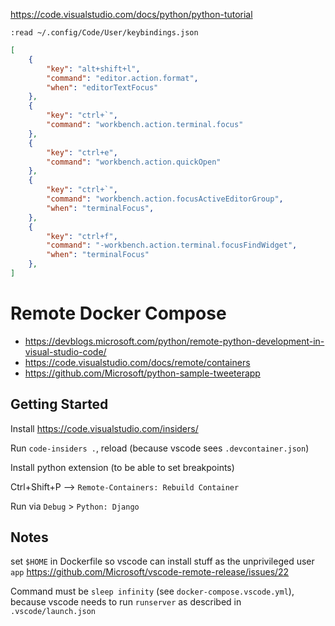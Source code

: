 https://code.visualstudio.com/docs/python/python-tutorial

```vim
:read ~/.config/Code/User/keybindings.json
```

```json
[
    {
        "key": "alt+shift+l",
        "command": "editor.action.format",
        "when": "editorTextFocus"
    },
    {
        "key": "ctrl+`",
        "command": "workbench.action.terminal.focus"
    },
    {
        "key": "ctrl+e",
        "command": "workbench.action.quickOpen"
    },
    {
        "key": "ctrl+`",
        "command": "workbench.action.focusActiveEditorGroup",
        "when": "terminalFocus",
    },
    {
        "key": "ctrl+f",
        "command": "-workbench.action.terminal.focusFindWidget",
        "when": "terminalFocus"
    },
]
```

# Remote Docker Compose
- https://devblogs.microsoft.com/python/remote-python-development-in-visual-studio-code/
- https://code.visualstudio.com/docs/remote/containers
- https://github.com/Microsoft/python-sample-tweeterapp

## Getting Started
Install https://code.visualstudio.com/insiders/

Run `code-insiders .`, reload (because vscode sees `.devcontainer.json`)

Install python extension (to be able to set breakpoints)

Ctrl+Shift+P --> `Remote-Containers: Rebuild Container`

Run via `Debug` > `Python: Django`

## Notes
set `$HOME` in Dockerfile so vscode can install stuff as the unprivileged user
`app`
https://github.com/Microsoft/vscode-remote-release/issues/22

Command must be `sleep infinity` (see `docker-compose.vscode.yml`), because
vscode needs to run `runserver` as described in `.vscode/launch.json`
